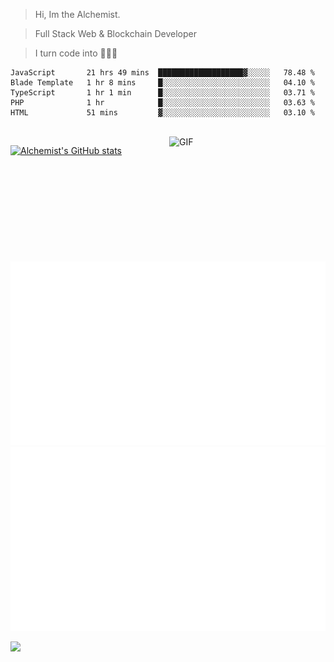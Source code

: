 > Hi, Im the Alchemist.

> Full Stack Web & Blockchain Developer

> I turn code into 💎💎💎

<!--START_SECTION:waka-->
```text
JavaScript       21 hrs 49 mins  ███████████████████▓░░░░░   78.48 % 
Blade Template   1 hr 8 mins     █░░░░░░░░░░░░░░░░░░░░░░░░   04.10 % 
TypeScript       1 hr 1 min      █░░░░░░░░░░░░░░░░░░░░░░░░   03.71 % 
PHP              1 hr            █░░░░░░░░░░░░░░░░░░░░░░░░   03.63 % 
HTML             51 mins         ▓░░░░░░░░░░░░░░░░░░░░░░░░   03.10 % 
```
<!--END_SECTION:waka-->


<br />

<img align="right" alt="GIF" src="https://user-images.githubusercontent.com/5355808/139111924-210cc6fa-9fb1-4dac-929d-6324a5836a92.gif" width="250" height="200" />

[![Alchemist's GitHub stats](https://github-readme-stats.vercel.app/api?username=DrMaxis&show_icons=true&theme=outrun&count_private=true)](#)

![](https://raw.githubusercontent.com/DrMaxis/github-stats-transparent/output/generated/overview.svg)
![](https://raw.githubusercontent.com/DrMaxis/github-stats-transparent/output/generated/languages.svg)

 
<a href="https://count.getloli.com/"><img src="https://count.getloli.com/get/@:maxis-the-alchemist?theme=rule34"></a>
<!-- https://count.getloli.com/get/@alchemist?theme=rule34 -->
<br>


